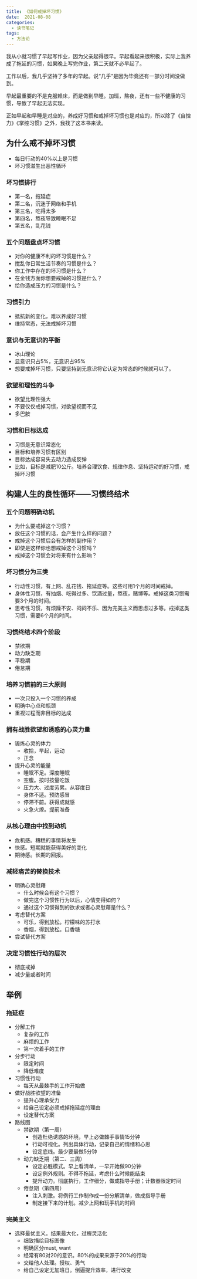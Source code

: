 ```yaml
---
title: 《如何戒掉坏习惯》
date:  2021-08-08
categories:
  - 读书笔记
tags:
  - 方法论
---
```


我从小就习惯了早起写作业，因为父亲起得很早。早起看起来很积极，实际上我养成了拖延的习惯，如果晚上写完作业，第二天就不必早起了。

工作以后，我几乎坚持了多年的早起。说“几乎”是因为毕竟还有一部分时间没做到。

早起最重要的不是克服赖床，而是做到早睡。加班，熬夜，还有一些不健康的习惯，导致了早起无法实现。

正如早起和早睡是对应的，养成好习惯和戒掉坏习惯也是对应的，所以除了《自控力》《掌控习惯》之外，我找了这本书来读。

## 为什么戒不掉坏习惯
- 每日行动的40%以上是习惯
- 坏习惯滋生出恶性循环

### 坏习惯排行
- 第一名，拖延症
- 第二名，沉迷于网络和手机
- 第三名，吃得太多
- 第四名，熬夜导致睡眠不足
- 第五名，乱花钱

### 五个问题盘点坏习惯
- 对你的健康不利的坏习惯是什么？
- 搅乱你日常生活节奏的习惯是什么？
- 你工作中存在的坏习惯是什么？
- 在金钱方面你想要戒掉的习惯是什么？
- 给你造成压力的习惯是什么？

### 习惯引力
- 抵抗新的变化，难以养成好习惯
- 维持常态，无法戒掉坏习惯

### 意识与无意识的平衡
- 冰山理论
- 显意识只占5%，无意识占95%
- 想要戒掉坏习惯，只要坚持到无意识将它认定为常态的时候就可以了。

### 欲望和理性的斗争
- 欲望比理性强大
- 不要仅仅戒掉习惯，对欲望视而不见
- 多巴胺

### 习惯和目标达成
- 习惯是无意识常态化
- 目标和培养习惯有区别
- 目标达成容易失去动力造成反弹
- 比如，目标是减肥10公斤。培养合理饮食、规律作息、坚持运动的好习惯，戒掉坏习惯

## 构建人生的良性循环——习惯终结术
### 五个问题明确动机
- 为什么要戒掉这个习惯？
- 放任这个习惯的话，会产生什么样的问题？
- 戒掉这个习惯后会有怎样的副作用？
- 即使是这样你也想戒掉这个习惯吗？
- 戒掉这个习惯会对将来有什么影响？

### 坏习惯分为三类
- 行动性习惯，有上网、乱花钱、拖延症等。这些可用1个月的时间戒掉。
- 身体性习惯，有抽烟、吃得过多、饮酒过量，熬夜，赌博等。戒掉这类习惯需要3个月的时间。
- 思考性习惯，有烦躁不安、闷闷不乐、因为完美主义而思虑过多等。戒掉这类习惯，需要6个月的时间。

### 习惯终结术四个阶段
- 禁欲期
- 动力缺乏期
- 平稳期
- 倦怠期

### 培养习惯前的三大原则
- 一次只投入一个习惯的养成
- 明确中心点和瓶颈
- 重视过程而非目标的达成

### 拥有战胜欲望和诱惑的心灵力量
- 锻炼心灵的体力
  - 收拾，早起，运动
  - 正念
- 提升心灵的能量
  - 睡眠不足。深度睡眠
  - 空腹。按时按量吃饭
  - 压力大、过度劳累。从容度日
  - 身体不适。预防感冒
  - 停滞不前。获得成就感
  - 火急火燎。提前准备

### 从核心理由中找到动机
- 危机感。糟糕的事情将发生
- 快感。短期就能获得美好的变化
- 期待感。长期的回报。

### 减轻痛苦的替换技术
- 明确心灵慰藉
  - 什么时候会有这个习惯？
  - 做完这个习惯性行为以后，心情变得如何？
  - 通过这个习惯得到的欲求或者心灵慰藉是什么？
- 考虑替代方案
  - 可乐，得到放松。柠檬味的苏打水
  - 香烟，得到放松。口香糖
- 尝试替代方案

### 决定习惯性行动的层次
- 彻底戒掉
- 减少量或者时间

## 举例
### 拖延症
- 分解工作
  - 复杂的工作
  - 麻烦的工作
  - 第一次着手的工作
- 分步行动
  - 限定时间
  - 降低难度
- 习惯性行动
  - 每天从最棘手的工作开始做  
- 做好战胜欲望的准备
  - 提升心理承受力
  - 给自己设定必须戒掉拖延症的理由
  - 设定替代方案
- 路线图
  - 禁欲期（第一周）
    - 创造杜绝诱惑的环境，早上必做棘手事情15分钟
    - 行动可视化。列出具体行动，记录自己的情绪和心思
    - 设定底线。最少要最做5分钟
  - 动力缺乏期（第二、三周）
    - 设定必胜模式。早上看清单，一早开始做90分钟
    - 设定例外规则。不得不拖延，考虑什么时候能结束
    - 提升动力。彻底执行，工作细分，做成指导手册；计数器限定时间
  - 倦怠期（第四周）
    - 注入刺激。将例行工作制作成一份分解清单，做成指导手册
    - 制定接下来的计划。减少上网和玩手机的时间

### 完美主义
- 选择最优主义。结果最大化，过程灵活化
  - 细致描绘目标图像
  - 明确区分must, want
  - 经常有80对20的意识。80%的成果来源于20%的行动
  - 交给他人处理。授权、勇气
  - 给自己设定无加班日。倒逼提升效率，进行改变
